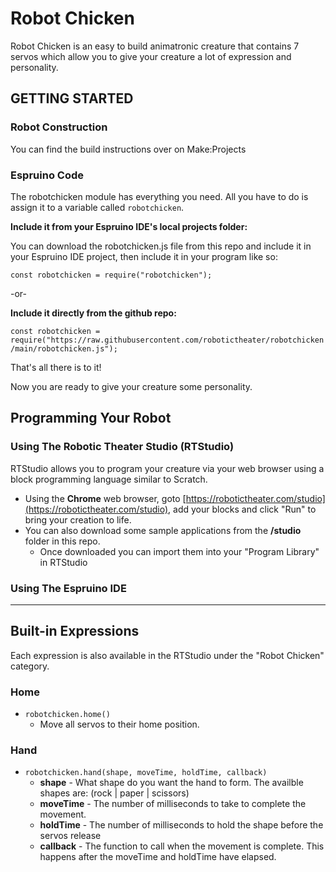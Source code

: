 # Robot Chicken

Robot Chicken is an easy to build animatronic creature that contains 7 servos which allow you to give your creature a lot of expression and personality. 

## GETTING STARTED

### Robot Construction
You can find the build instructions over on Make:Projects

### Espruino Code
The robotchicken module has everything you need. All you have to do is assign it to a variable called ```robotchicken```.

**Include it from your Espruino IDE's local projects folder:**

You can download the robotchicken.js file from this repo and include it in your Espruino IDE project, then include it in your program like so:

```const robotchicken = require("robotchicken");```

-or-

**Include it directly from the github repo:**

```const robotchicken = require("https://raw.githubusercontent.com/robotictheater/robotchicken/main/robotchicken.js");```

That's all there is to it!

Now you are ready to give your creature some personality.

## Programming Your Robot

### Using The Robotic Theater Studio  (RTStudio)

RTStudio allows you to program your creature via your web browser using a block programming language similar to Scratch. 

  *  Using the **Chrome** web browser, goto [https://robotictheater.com/studio](https://robotictheater.com/studio), add your blocks and click "Run" to bring your creation to life. 
  *  You can also download some sample applications from the **/studio** folder in this repo.
     *  Once downloaded you can import them into your "Program Library" in RTStudio


### Using The Espruino IDE

-------------------------------

## Built-in Expressions

Each expression is also available in the RTStudio under the "Robot Chicken" category.

### Home
  *  ```robotchicken.home()```
     *  Move all servos to their home position.


### Hand
  *  ```robotchicken.hand(shape, moveTime, holdTime, callback)```
     *  **shape** - What shape do you want the hand to form. The availble shapes are: (rock  |  paper  |  scissors)
     *  **moveTime** - The number of milliseconds to take to complete the movement.
     *  **holdTime** - The number of milliseconds to hold the shape before the servos release
     *  **callback** - The function to call when the movement is complete.  This happens after the moveTime and holdTime have elapsed.